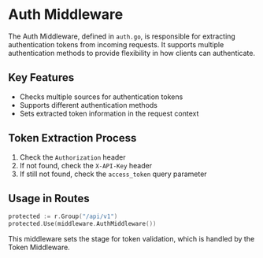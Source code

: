 # Auth Middleware

The Auth Middleware, defined in `auth.go`, is responsible for extracting authentication tokens from incoming requests. It supports multiple authentication methods to provide flexibility in how clients can authenticate.

## Key Features

- Checks multiple sources for authentication tokens
- Supports different authentication methods
- Sets extracted token information in the request context

## Token Extraction Process

1. Check the `Authorization` header
2. If not found, check the `X-API-Key` header
3. If still not found, check the `access_token` query parameter

## Usage in Routes

```go
protected := r.Group("/api/v1")
protected.Use(middleware.AuthMiddleware())
```

This middleware sets the stage for token validation, which is handled by the Token Middleware.
